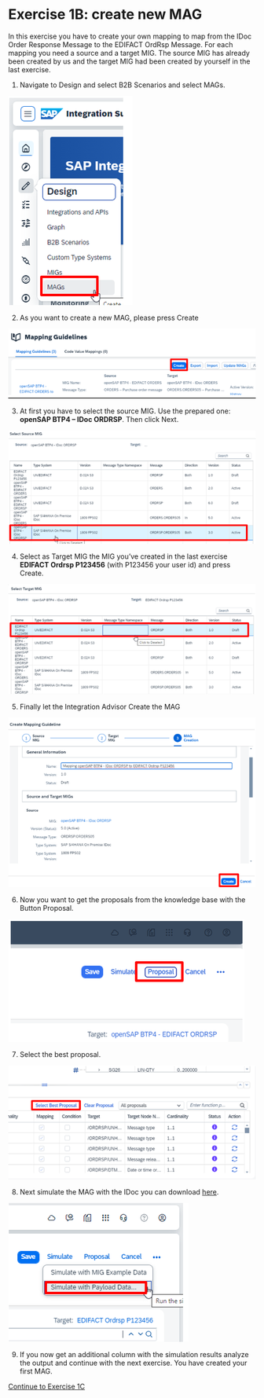 # **Exercise 1B: create new MAG**

In this exercise you have to create your own mapping to map from the IDoc Order Response Message to the EDIFACT OrdRsp Message. For each mapping you need a source and a target MIG. The source MIG has already been created by us and the target MIG had been created by yourself in the last exercise.

1. Navigate to Design and select B2B Scenarios and select MAGs.

![image](assets/3.1.png)

2. As you want to create a new MAG, please press Create

![image](assets/3.2.png)

3. At first you have to select the source MIG. Use the prepared one: **openSAP BTP4 – IDoc ORDRSP**. Then click Next.

![image](assets/3.3.png)

4. Select as Target MIG the MIG you’ve created in the last exercise **EDIFACT Ordrsp P123456** (with P123456 your user id) and press Create.

![image](assets/3.4.png)

5. Finally let the Integration Advisor Create the MAG

![image](assets/3.5.png)

6. Now you want to get the proposals from the knowledge base with the Button Proposal.

![image](assets/3.6.png)

7. Select the best proposal.

![image](assets/3.7.png)

8. Next simulate the MAG with the IDoc you can download [here](../Payload/ordrsp-idoc.xml).

![image](assets/3.8.png)

9. If you now get an additional column with the simulation results analyze the output and continue with the next exercise. You have created your first MAG.

[Continue to Exercise 1C](../Exercise1C/README.md)